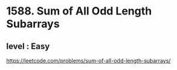 # 1588. Sum of All Odd Length Subarrays
## level : Easy
https://leetcode.com/problems/sum-of-all-odd-length-subarrays/
